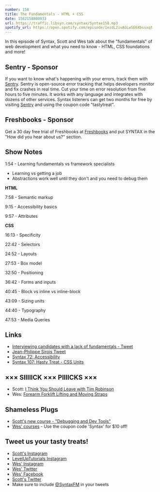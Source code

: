```yaml
---
number: 158
title: The Fundamentals - HTML + CSS
date: 1562158800933
url: https://traffic.libsyn.com/syntax/Syntax158.mp3
spotify_url: https://open.spotify.com/episode/1ezdL2ivAGLwSE6Xbssxqt
---
```


In this episode of Syntax, Scott and Wes talk about the "fundamentals" of web development and what you need to know - HTML, CSS foundations and more!

## Sentry - Sponsor

If you want to know what's happening with your errors, track them with [Sentry](https://sentry.io/). Sentry is open-source error tracking that helps developers monitor and fix crashes in real time. Cut your time on error resolution from five hours to five minutes. It works with any language and integrates with dozens of other services. Syntax listeners can get two months for free by visiting [Sentry](https://sentry.io/) and using the coupon code "tastytreat".

## Freshbooks - Sponsor

Get a 30 day free trial of Freshbooks at [Freshbooks](https://freshbooks.com/syntax) and put SYNTAX in the "How did you hear about us?" section.

## Show Notes

1:54 - Learning fundamentals vs framework specialists

* Learning vs getting a job
* Abstractions work well until they don't and you need to debug them

**HTML**

7:58 - Semantic markup

9:15 - Accessibility basics

9:57 - Attributes

**CSS** 

16:13 - Specificity

22:42 - Selectors

24:52 - Layouts

27:53 - Box model

32:50 - Positioning

36:42 - Forms and inputs

40:45 - Block vs inline vs inline-block

43:09 - Sizing units

44:40 - Typography

47:53 - Media Queries

## Links
* [Interviewing candidates with a lack of fundamentals - Tweet](https://twitter.com/wesbos/status/1137058712466722816)
* [Jean-Philippe Sirois Tweet](https://twitter.com/veksenn/status/1137187264486944770)
* [Syntax 72: Accessibility](https://syntax.fm/show/072/accessibility)
* [Syntax 107: Hasty Treat - CSS Units](https://syntax.fm/show/107/hasty-treat-css-units)

## ××× SIIIIICK ××× PIIIICKS ×××
* Scott: [I Think You Should Leave with Tim Robinson](https://www.netflix.com/title/80986854?source=35)
* Wes: [Forearm Forklift Lifting and Moving Straps](https://amzn.to/2MD6AxU)

## Shameless Plugs
* [Scott's new course - "Debugging and Dev Tools"](https://www.leveluptutorials.com/pro)
* [Wes' courses](https://wesbos.com/courses/) - Use the coupon code 'Syntax' for $10 off!

## Tweet us your tasty treats!
* [Scott's Instagram](https://www.instagram.com/stolinski/)
* [LevelUpTutorials Instagram](https://www.instagram.com/LevelUpTutorials/)
* [Wes' Instagram](https://www.instagram.com/wesbos/)
* [Wes' Twitter](https://twitter.com/wesbos)
* [Wes' Facebook](https://www.facebook.com/wesbos.developer)
* [Scott's Twitter](https://twitter.com/stolinski)
* Make sure to include [@SyntaxFM](https://twitter.com/SyntaxFM) in your tweets
